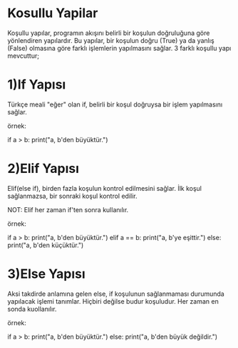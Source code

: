 # Kosullu Yapilar
Koşullu yapılar, programın akışını belirli bir koşulun doğruluğuna göre yönlendiren yapılardır. Bu yapılar, bir koşulun doğru (True) ya da yanlış (False) olmasına göre farklı işlemlerin yapılmasını sağlar. 3 farklı koşullu yapı mevcuttur;

# 1)If Yapısı
Türkçe meali "eğer" olan if,  belirli bir koşul doğruysa bir işlem yapılmasını sağlar.

örnek:

if a > b:
    print("a, b'den büyüktür.")

# 2)Elif Yapısı
Elif(else if), birden fazla koşulun kontrol edilmesini sağlar. İlk koşul sağlanmazsa, bir sonraki koşul kontrol edilir.

NOT: Elif her zaman if'ten sonra kullanılır.

örnek:

if a > b:
    print("a, b'den büyüktür.")
elif a == b:
    print("a, b'ye eşittir.")
else:
    print("a, b'den küçüktür.")

# 3)Else Yapısı
Aksi takdirde anlamına gelen else, if koşulunun sağlanmaması durumunda yapılacak işlemi tanımlar. Hiçbiri değilse budur koşuludur. Her zaman en sonda kuollanılır.

örnek:

if a > b:
    print("a, b'den büyüktür.")
else:
    print("a, b'den büyük değildir.")

